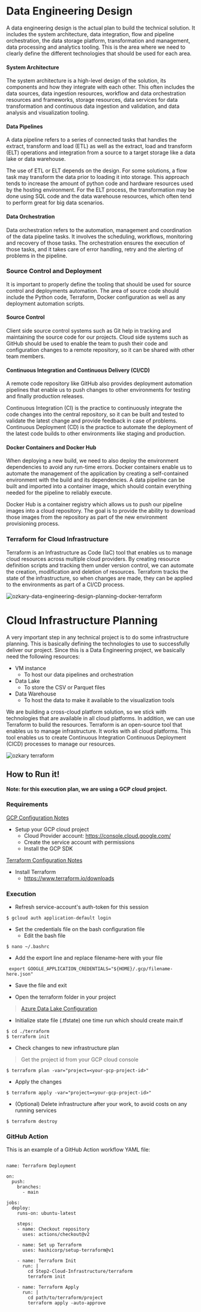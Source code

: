 
# Data Engineering Design

A data engineering design is the actual plan to build the technical solution. It includes the system architecture, data integration, flow and pipeline orchestration, the data storage platform, transformation and management, data processing and analytics tooling. This is the area where we need to clearly define the different technologies that should be used for each area. 

#### System Architecture

The system architecture is a high-level design of the solution, its components and how they integrate with each other. This often includes the data sources, data ingestion resources, workflow and data orchestration resources and frameworks, storage resources, data services for data transformation and continuous data ingestion and validation, and data analysis and visualization tooling.

#### Data Pipelines 

A data pipeline refers to a series of connected tasks that handles the extract, transform and load (ETL) as well as the extract, load and transform (ELT)  operations and integration from a source to a target storage like a data lake or data warehouse. 

The use of ETL or ELT depends on the design. For some solutions, a flow task may transform the data prior to loading it into storage. This approach tends to increase the amount of python code and hardware resources used by the hosting environment. For the ELT process, the transformation may be done using SQL code and the data warehouse resources, which often tend to perform great for big data scenarios.

#### Data Orchestration

Data orchestration refers to the automation, management and coordination of the data pipeline tasks. It involves the scheduling, workflows, monitoring and recovery of those tasks. The orchestration ensures the execution of those tasks, and it takes care of error handling, retry and the alerting of problems in the pipeline.

### Source Control and Deployment

It is important to properly define the tooling that should be used for source control and deployments automation. The area of source code should include the Python code, Terraform, Docker configuration as well as any deployment automation scripts.

#### Source Control

Client side source control systems such as Git help in tracking and maintaining the source code for our projects. Cloud side systems such as GitHub should be used to enable the team to push their code and configuration changes to a remote repository, so it can be shared with other team members.

#### Continuous Integration and Continuous Delivery (CI/CD)

 A remote code repository like GitHub also provides deployment automation pipelines that enable us to push changes to other environments for testing and finally production releases.  

Continuous Integration (CI) is the practice to continuously integrate the code changes into the central repository, so it can be built and tested to validate the latest change and provide feedback in case of problems. Continuous Deployment (CD) is the practice to automate the deployment of the latest code builds to other environments like staging and production.

#### Docker Containers and Docker Hub

When deploying a new build, we need to also deploy the environment dependencies to avoid any run-time errors. Docker containers enable us to automate the management of the application by creating a self-contained environment with the build and its dependencies. A data pipeline can be built and imported into a container image, which should contain everything needed for the pipeline to reliably execute.

Docker Hub is a container registry which allows us to push our pipeline images into a cloud repository. The goal is to provide the ability to download those images from the repository as part of the new environment provisioning process.

### Terraform for Cloud Infrastructure

Terraform is an Infrastructure as Code (IaC) tool that enables us to manage cloud resources across multiple cloud providers. By creating resource definition scripts and tracking them under version control, we can automate the creation, modification and deletion of resources. Terraform tracks the state of the infrastructure, so when changes are made, they can be applied to the environments as part of a CI/CD process. 

![ozkary-data-engineering-design-planning-docker-terraform](../images/ozkary-data-engineering-design-terraform-docker.png "Data Engineering Process Fundamentals- Design and Planning Docker Terraform")

# Cloud Infrastructure Planning

A very important step in any technical project is to do some infrastructure planning. This is basically defining the technologies to use to successfully deliver our project. Since this is a Data Engineering project, we basically need the following resources:

- VM instance
    - To host our data pipelines and orchestration
- Data Lake 
    - To store the CSV or Parquet files
- Data Warehouse
  - To host the data to make it available to the visualization tools
      
We are building a cross-cloud platform solution, so we stick with technologies that are available in all cloud platforms. In addition, we can use Terraform to build the resources. Terraform is an open-source tool that enables us to manage infrastructure. It works with all cloud platforms. This tool enables us to create Continuous Integration Continuous Deployment (CICD) processes to manage our resources.

<img src="../images/data-engineering-terraform.png" alt="ozkary terraform"/>

## How to Run it!

**Note: for this execution plan, we are using a GCP cloud project.**

### Requirements

<a target="_gcp" href="https://github.com/ozkary/data-engineering-mta-turnstile/wiki/Google-Cloud-Configuration-Notes">GCP Configuration Notes</a>

- Setup your GCP cloud project 
  - Cloud Provider account: https://console.cloud.google.com/
  - Create the service account with permissions   
  - Install the GCP SDK

<a target="_terraform" href="https://github.com/ozkary/data-engineering-mta-turnstile/wiki/Terraform-Configuration">Terraform Configuration Notes</a>

- Install Terraform
  - https://www.terraform.io/downloads


### Execution

- Refresh service-account's auth-token for this session
```
$ gcloud auth application-default login

```

- Set the credentials file on the bash configuration file
  - Edit the bash file

```
$ nano ~/.bashrc
```

- Add the export line and replace filename-here with your file
``` 
 export GOOGLE_APPLICATION_CREDENTIALS="${HOME}/.gcp/filename-here.json"
 ```
- Save the file and exit

- Open the terraform folder in your project

> [Azure Data Lake Configuration](https://github.com/ozkary/data-engineering-mta-turnstile/wiki/Terraform-Create-an-Azure-Data-Lake)

- Initialize state file (.tfstate) one time run which should create main.tf
```
$ cd ./terraform
$ terraform init
```
-  Check changes to new infrastructure plan

> Get the project id from your GCP cloud console

```  
$ terraform plan -var="project=<your-gcp-project-id>"
```

- Apply the changes
```
$ terraform apply -var="project=<your-gcp-project-id>"
```

- (Optional) Delete infrastructure after your work, to avoid costs on any running services

```
$ terraform destroy
```

### GitHub Action

This is an example of a GitHub Action workflow YAML file:

```

name: Terraform Deployment

on:
  push:
    branches:
      - main

jobs:
  deploy:
    runs-on: ubuntu-latest
    
    steps:
    - name: Checkout repository
      uses: actions/checkout@v2
    
    - name: Set up Terraform
      uses: hashicorp/setup-terraform@v1
    
    - name: Terraform Init
      run: |
        cd Step2-Cloud-Infrastructure/terraform
        terraform init
    
    - name: Terraform Apply
      run: |
        cd path/to/terraform/project
        terraform apply -auto-approve
```



